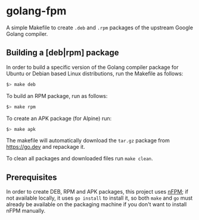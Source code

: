 # golang-fpm

A simple Makefile to create `.deb` and `.rpm` packages of the upstream Google Golang compiler.

## Building a [deb|rpm] package

In order to build a specific version of the Golang compiler package for Ubuntu or Debian based Linux distributions, run the Makefile as follows:

```bash
$> make deb
```

To build an RPM package, run as follows:

```bash
$> make rpm
```

To create an APK package (for Alpine) run:

```bash
$> make apk
```

The makefile will automatically download the `tar.gz` package from https://go.dev and repackage it.

To clean all packages and downloaded files run `make clean`.

## Prerequisites

In order to create DEB, RPM and APK packages, this project uses [nFPM](https://nfpm.goreleaser.com/); if not available locally, it uses `go install` to install it, so both `make` and `go` must already be available on the packaging machine if you don't want to install nFPM manually.

